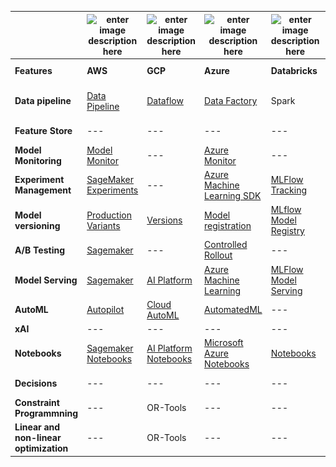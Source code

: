 |   | ![enter image description here](https://i.imgur.com/O71cG5j.png) | ![enter image description here](https://i.imgur.com/JtbBgjS.png) | ![enter image description here](https://i.imgur.com/ABbuUIH.png%5B/img%5D) | ![enter image description here](https://i.imgur.com/76KNmta.png)| ![enter image description here](images/FICO.png)|
| --- | --- | --- | --- | --- | --- |
|  **Features** | **AWS** | **GCP** | **Azure** | **Databricks** | **FICO Platform** |
|  **Data pipeline** | [Data Pipeline](https://aws.amazon.com/datapipeline/) | [Dataflow](https://cloud.google.com/dataflow) | [Data Factory](https://docs.microsoft.com/en-us/azure/data-factory/introduction) | Spark | Data Pipeline, DMP-S |
|  **Feature Store** | --- | --- | --- | --- | Feature Store |
|  **Model Monitoring** | [Model Monitor](https://docs.aws.amazon.com/sagemaker/latest/dg/model-monitor.html) | --- | [Azure Monitor](https://docs.microsoft.com/en-us/azure/machine-learning/monitor-azure-machine-learning) | --- | Decision Central |
|  **Experiment Management** | [SageMaker Experiments](https://docs.aws.amazon.com/sagemaker/latest/dg/experiments.html#exp-mgmt-track) | --- | [Azure Machine Learning SDK](https://docs.microsoft.com/en-us/azure/machine-learning/how-to-use-mlflow) | [MLFlow Tracking](https://www.mlflow.org/docs/latest/tracking.html) | --- |
|  **Model versioning** | [Production Variants](https://aws.amazon.com/blogs/machine-learning/amazon-sagemaker-now-comes-with-new-capabilities-for-accelerating-machine-learning-experimentation/) | [Versions](https://cloud.google.com/ai-platform/training/docs/projects-models-versions-jobs) | [Model registration](https://docs.microsoft.com/en-us/azure/machine-learning/concept-model-management-and-deployment#register-package-and-deploy-models-from-anywhere) | [MLflow Model Registry](https://www.mlflow.org/docs/latest/model-registry.html) | --- |
|  **A/B Testing** | [Sagemaker](https://aws.amazon.com/blogs/machine-learning/a-b-testing-ml-models-in-production-using-amazon-sagemaker/) | --- | [Controlled Rollout](https://docs.microsoft.com/en-us/azure/machine-learning/how-to-deploy-azure-kubernetes-service#deploy-models-to-aks-using-controlled-rollout-preview) | --- | --- |
|  **Model Serving** | [Sagemaker](https://docs.aws.amazon.com/sagemaker/latest/dg/deploy-model.html) | [AI Platform](https://cloud.google.com/ai-platform) | [Azure Machine Learning](https://docs.microsoft.com/en-us/azure/machine-learning/how-to-deploy-and-where) | [MLFlow Model Serving](https://databricks.com/blog/2020/06/25/announcing-mlflow-model-serving-on-databricks.html) | DMP |
|  **AutoML** | [Autopilot](https://aws.amazon.com/sagemaker/autopilot/) | [Cloud AutoML](https://cloud.google.com/automl) | [AutomatedML](https://azure.microsoft.com/en-us/services/machine-learning/automatedml/) | --- | Auto-RED |
|  **xAI** | --- | --- | --- | --- | xAI Tookit  |
|  **Notebooks** | [Sagemaker Notebooks](https://docs.aws.amazon.com/sagemaker/latest/dg/nbi.html) | [AI Platform Notebooks](https://cloud.google.com/ai-platform-notebooks) | [Microsoft Azure Notebooks](https://notebooks.azure.com/) | [Notebooks](https://docs.databricks.com/notebooks/index.html) | Analytics Workbench |
|  **Decisions** | --- | --- | --- | --- | Decision Modeler |
|  **Constraint Programmning** | --- | OR-Tools | --- | --- | Xpress |
|  **Linear and non-linear optimization** | --- | OR-Tools | --- | --- | Xpress |


